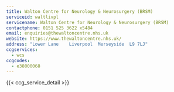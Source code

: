 ```yaml
---
title: Walton Centre for Neurology & Neurosurgery (BRSM)
serviceid: waltlivpl
servicename: Walton Centre for Neurology & Neurosurgery (BRSM)
contactphone: 0151 525 3622 x5484
email: enquiries@thewaltoncentre.nhs.uk
website: https://www.thewaltoncentre.nhs.uk/
address: "Lower Lane    Liverpool  Merseyside  L9 7LJ"
ccgservices:
  - wcs
ccgcodes:
  - e38000068
---
```


{{< ccg_service_detail >}}
